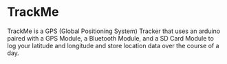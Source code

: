 # TrackMe

TrackMe is a GPS (Global Positioning System) Tracker that uses an arduino paired with a GPS Module, a Bluetooth Module, and a SD Card Module to log your latitude and longitude and store location data over the course of a day.


